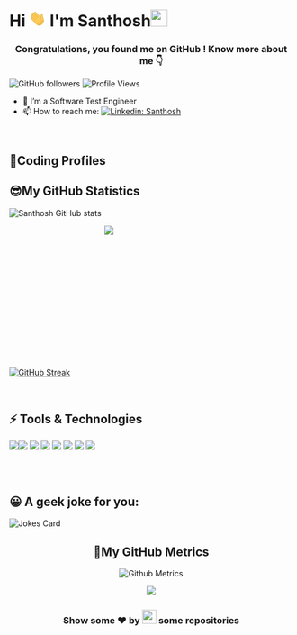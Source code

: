 # <b>Hi <img src="https://raw.githubusercontent.com/ABSphreak/ABSphreak/master/gifs/Hi.gif" width="30px"> I'm Santhosh</b><img src="https://emojipedia-us.s3.dualstack.us-west-1.amazonaws.com/thumbs/160/facebook/304/man-technologist_1f468-200d-1f4bb.png" height=30px width=30px>


### <p align="center"> <b>Congratulations, you found me on GitHub ! Know more about me 👇</b></p>

![GitHub followers](https://img.shields.io/github/followers/SanthoshS20?label=Followers&style=social)
<img alt = "Profile Views" src="https://komarev.com/ghpvc/?username=SanthoshS20&color=brightgreen">  

- 🔭 I’m a Software Test Engineer 
- 📫 How to reach me: [![Linkedin: Santhosh](https://img.shields.io/badge/-Santhosh-blue?style=flat-square&logo=Linkedin&logoColor=white&link=https://www.linkedin.com/in/santhosh220897/)](https://www.linkedin.com/in/santhosh220897/)

</br>

## <b>&#129321;Coding Profiles </b>


## <b>&#128526;My GitHub Statistics</b>

![Santhosh GitHub stats](https://github-readme-stats.vercel.app/api?username=SanthoshS20&show_icons=true&theme=radical&count_private=true&hide_border=true&title_color=0CC303&icon_color=0CC303&theme=gruvbox&include_all_commits=true)


<img align="right" src="https://github-readme-stats.vercel.app/api/top-langs/?username=SanthoshS20&theme=radical&title_color=F16707&hide_border=true" width="335px" data-canonical->



</br></br></br></br></br></br></br></br></br></br></br></br></br></br>

[![GitHub Streak](http://github-readme-streak-stats.herokuapp.com?user=SanthoshS20&border=000000&fire=CB0044)](https://git.io/streak-stats)



</br>

## ⚡ Tools  & Technologies
<img src="https://img.icons8.com/color/48/000000/c-plus-plus-logo.png"/><img src="https://img.icons8.com/color/48/000000/java-coffee-cup-logo--v2.png"/>
<img src="https://img.icons8.com/color/48/000000/python--v2.png"/>
<img src="https://img.icons8.com/fluency/48/000000/docker.png"/>
<img src="https://img.icons8.com/color/48/000000/kubernetes.png"/>
<img src="https://img.icons8.com/color/48/000000/jira.png"/>
<img src="https://img.icons8.com/color/48/000000/jenkins.png"/>
<img src="https://img.icons8.com/color/48/000000/github--v3.png"/>


</br></br>

## 	&#128512; A geek joke for you: 
<img src="https://readme-jokes.vercel.app/api" alt="Jokes Card" />

</br>

<center>
<h2 align="center"><b>&#129321;My GitHub Metrics</b></h2>
<p align="center"><img src="https://metrics.lecoq.io/SanthoshS20" alt="Github Metrics"></p>
<img src="https://raw.githubusercontent.com/halfrost/halfrost/master/icons/header_.png">
<h3 align="center">Show some ❤ by <img src="https://imgur.com/o7ncZFp.jpg" height=25px width=25px> some repositories</h3>
</center>
